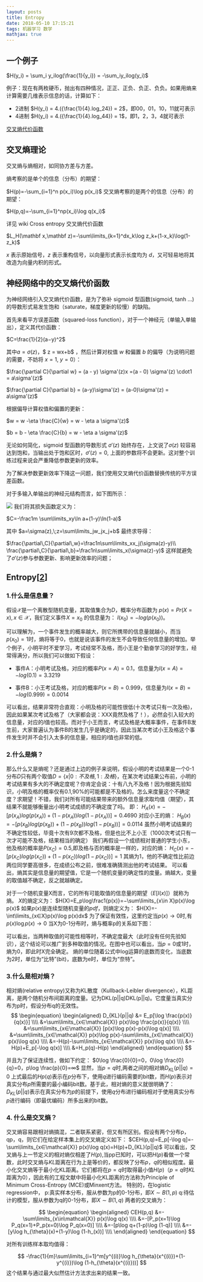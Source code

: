 ```yaml
---
layout: posts
title: Entropy
date: 2018-05-10 17:15:21
tags: 机器学习 数学
mathjax: true
---
```

## 一个例子

$H(y_i) = \sum_i y_ilog(\frac{1}{y_i}) = -\sum_iy_ilog(y_i)$

例子：现在有两枚硬币，抛出有四种情况，正正、正负、负正、负负。如果用熵来计算需要几维表示信息的话，计算如下：

- 2进制
  $H(y_i) = 4.({\frac{1}{4}.log_24}) = 2$，即00，01，10，11就可表示
- 4进制
  $H(y_i) = 4.({\frac{1}{4}.log_44}) = 1$，即1，2，3，4就可表示

[交叉熵代价函数][1]

<!-- more -->

## 交叉熵理论

交叉熵与熵相对，如同协方差与方差。

熵考察的是单个的信息（分布）的期望：


$H(p)=-\sum_{i=1}^n p(x_i)\log p(x_i)$
交叉熵考察的是两个的信息（分布）的期望： 

$H(p,q)=-\sum_{i=1}^np(x_i)\log q(x_i)$

详见 wiki Cross entropy
交叉熵代价函数


$L_H(\mathbf x,\mathbf z)=-\sum\limits_{k=1}^dx_k\log z_k+(1-x_k)\log(1-z_k)$

$x$ 表示原始信号，$z$ 表示重构信号，以向量形式表示长度均为 $d$，又可轻易地将其改造为向量内积的形式。

## 神经网络中的交叉熵代价函数

为神经网络引入交叉熵代价函数，是为了弥补 sigmoid 型函数(sigmoid, tanh ...)的导数形式易发生饱和（saturate，梯度更新的较慢）的缺陷。

首先来看平方误差函数（squared-loss function），对于一个神经元（单输入单输出），定义其代价函数： 

$C=\frac{1}{2}(a−y)^2$

其中$a = \sigma(z)$，$ z = wx+b$ ，然后计算对权值 $w$ 和偏置 $b$ 的偏导（为说明问题的需要，不妨将 $x=1$, $y=0$）： 

$\frac{\partial C}{\partial w}  = (a - y) \sigma'(z)x  =(a - 0) \sigma'(z) \cdot1 = a\sigma'(z)$

$\frac{\partial C}{\partial b} = (a-y)\sigma'(z) = (a-0)\sigma'(z) = a\sigma'(z)$

根据偏导计算权值和偏置的更新： 

$w = w -\eta \frac{C}{w} = w - \eta a \sigma'(z)$

$b = b - \eta \frac{C}{b} = w - \eta a \sigma'(z)$

无论如何简化，sigmoid 型函数的导数形式 $\sigma'(z)$ 始终存在，上文说了$\sigma(z)$ 较容易达到饱和，当输出处于饱和区时，$\sigma '(z) = 0$, 上面的参数将不会更新。这对整个训练过程来说会严重降低参数更新的效率。

为了解决参数更新效率下降这一问题，我们使用交叉熵代价函数替换传统的平方误差函数。

对于多输入单输出的神经元结构而言，如下图所示： 

![](http://ww1.sinaimg.cn/large/6bf0a364ly1g1h822vi52j20p7094dgb.jpg)
我们将其损失函数定义为： 

$C=-\frac1m \sum\limits_xy\ln a+(1-y)\ln(1-a)$

其中 $a=\sigma(z),\;z=\sum\limits_jw_jx_j+b$
最终求导得： 

$\frac{\partial\,C}{\partial\,w}=\frac1n\sum\limits_xx_j(\sigma(z)-y)\\ \frac{\partial\,C}{\partial\,b}=\frac1n\sum\limits_x(\sigma(z)-y)$
这样就避免了$\sigma'(z)$参与参数更新、影响更新效率的问题；



## Entropy[[2]]

### 1.什么是信息量？
假设$\mathcal{X}$是一个离散型随机变量，其取值集合为$D$，概率分布函数为 $p(x)=Pr(X=x),x \in \mathcal{X}$，我们定义事件$X=x_0$ 的信息量为： $I(x_0)=−log(p(x_0))$。

可以理解为，一个事件发生的概率越大，则它所携带的信息量就越小，而当 $p(x_0)=1$时，熵将等于$0$，也就是说该事件的发生不会导致任何信息量的增加。举个例子，小明平时不爱学习，考试经常不及格，而小王是个勤奋学习的好学生，经常得满分，所以我们可以做如下假设： 

- 事件A：小明考试及格，对应的概率$P(x=A)=0.1$，信息量为$I(x=A)=−log(0.1)=3.3219$ 

- 事件B：小王考试及格，对应的概率$P(x=B)=0.999$，信息量为$I(x=B)=−log(0.999)=0.0014$ 

可以看出，结果非常符合直观：小明及格的可能性很低(十次考试只有一次及格)，因此如果某次考试及格了（大家都会说：XXX竟然及格了！），必然会引入较大的信息量，对应的$I$值也较高。而对于小王而言，考试及格是大概率事件，在事件B发生前，大家普遍认为事件B的发生几乎是确定的，因此当某次考试小王及格这个事件发生时并不会引入太多的信息量，相应的$I$值也非常的低。

### 2.什么是熵？
那么什么又是熵呢？还是通过上边的例子来说明，假设小明的考试结果是一个0-1分布$D$只有两个取值$D = \lbrace x|0:不及格,1:及格 \rbrace$，在某次考试结果公布前，小明的考试结果有多大的不确定度呢？你肯定会说：十有八九不及格！因为根据先验知识，小明及格的概率仅有0.1,90%的可能都是不及格的。怎么来度量这个不确定度？求期望！不错，我们对所有可能结果带来的额外信息量求取均值（期望），其结果不就能够衡量出小明考试成绩的不确定度了吗。 
即： 
$H_A(x)=−[p(x_A)log(p(x_A))+(1−p(x_A))log(1−p(x_A))]=0.4690$
对应小王的熵： 
$H_B(x)=−[p(x_B)log(p(x_B))+(1−p(x_B))log(1−p(x_B))]=0.0114$ 
虽然小明考试结果的不确定性较低，毕竟十次有9次都不及格，但是也比不上小王（1000次考试只有一次才可能不及格，结果相当的确定） 
我们再假设一个成绩相对普通的学生小东，他及格的概率是$P(x_C)=0.5$,即及格与否的概率是一样的，对应的熵： 
$H_C(x)=−[p(x_C)log(p(x_C))+(1−p(x_C))log(1−p(x_C))]=1$
其熵为1，他的不确定性比前边两位同学要高很多，在成绩公布之前，很难准确猜测出他的考试结果。 
可以看出，熵其实是信息量的期望值，它是一个随机变量的确定性的度量。熵越大，变量的取值越不确定，反之就越确定。

对于一个随机变量X而言，它的所有可能取值的信息量的期望（$E[I(x)]$）就称为熵。 
$X$的熵定义为： 
$H(X)=E_p\log\frac1{p(x)}=−\sum\limits_{x\in X}p(x)\log p(x)$ 
如果$p(x)$是连续型随机变量的$pdf$，则熵定义为： 
$H(X)=-\int\limits_{x∈X}p(x)\log p(x)dx$ 
为了保证有效性，这里约定当$p(x)→0$时,有$p(x)\log p(x)→0$ 
当X为0-1分布时，熵与概率p的关系如下图： 

可以看出，当两种取值的可能性相等时，不确定度最大（此时没有任何先验知识），这个结论可以推广到多种取值的情况。在图中也可以看出，当$p=0$或1时，熵为0，即此时X完全确定。 
熵的单位随着公式中log运算的底数而变化，当底数为2时，单位为“比特”(bit)，底数为e时，单位为“奈特”。

### 3.什么是相对熵？
相对熵(relative entropy)又称为KL散度（Kullback-Leibler divergence），KL距离，是两个随机分布间距离的度量。记为DKL(p||q)DKL(p||q)。它度量当真实分布为p时，假设分布q的无效性。 
$$
\begin{equation}
\begin{aligned}
D_{KL}(p||q) &= E_p[\log \frac{p(x)}{q(x)}] \\\\
&=\sum\limits_{x∈\mathcal{X}} p(x)\log \frac{p(x)}{q(x)} \\\\
&=\sum\limits_{x∈\mathcal{X}} [p(x)\log p(x)-p(x)\log q(x)] \\\\
&=\sum\limits_{x∈\mathcal{X}} p(x)\log p(x)-\sum\limits_{x∈\mathcal{X}} p(x)\log q(x) \\\\
&=-H(p)-\sum\limits_{x∈\mathcal{X}} p(x)\log q(x) \\\\
&=-H(p)+E_p[-\log q(x)] \\\\
&=H_p(q)-H(p) 
\end{aligned}
\end{equation}
$$

并且为了保证连续性，做如下约定： 
$0\log \frac{0}{0}=0，0\log \frac{0}{q}=0，p\log \frac{p}{0}=∞$
显然，当$p=q$时,两者之间的相对熵$D_{KL}(p||q)=0$ 
上式最后的$Hp(q)$表示在$p$分布下，使用$q$进行编码需要的bit数，而$H(p)$表示对真实分布$p$所需要的最小编码bit数。基于此，相对熵的意义就很明确了：$D_{KL}(p||q)$表示在真实分布为$p$的前提下，使用$q$分布进行编码相对于使用真实分布$p$进行编码（即最优编码）所多出来的bit数。

### 4. 什么是交叉熵？
交叉熵容易跟相对熵搞混，二者联系紧密，但又有所区别。假设有两个分布p，qp，q，则它们在给定样本集上的交叉熵定义如下： 
$CEH(p,q)=E_p[-\log q]=-\sum\limits_{x∈\mathcal{X}} p(x)\log q(x)=H(p)+D_{KL}(p||q)$
可以看出，交叉熵与上一节定义的相对熵仅相差了$H(p)$,当pp已知时，可以把$H(p)$看做一个常数，此时交叉熵与$KL$距离在行为上是等价的，都反映了分布$p$，$q$的相似程度。最小化交叉熵等于最小化KL距离。它们都将在$p=q$时取得最小值$H(p)$（$p=q$时$KL$距离为$0$），因此有的工程文献中将最小化KL距离的方法称为Principle of Minimum Cross-Entropy (MCE)或Minxent方法。 
特别的，在logistic regression中， 
p:真实样本分布，服从参数为p的0-1分布，即$X \sim B(1,p)$ 
q:待估计的模型，服从参数为q的0-1分布，即$X \sim B(1,q)$ 
两者的交叉熵为：


$$
\begin{equation}
\begin{aligned}
CEH(p,q) &=-\sum\limits_{x\in\mathcal{X}} p(x)\log q(x) \\\\
&=-[P_p(x=1)\log P_q(x=1)+P_p(x=0)\log P_q(x=0)] \\\\
&=-[p\log q+(1-p)\log (1-q)] \\\\
&=-[y\log h_{\theta}(x)+(1-y)\log (1-h_(x))] \\\\ 
\end{aligned}
\end{equation}
$$

对所有训练样本取均值得： 

$$
-\frac{1}{m}\sum\limits_{i=1}^m[y^{(i)}\log h_{\theta}(x^{(i)})+(1-y^{(i)})\log (1-h_{\theta}(x^{(i)}))]
$$
这个结果与通过最大似然估计方法求出来的结果一致。

[1]: http://blog.csdn.net/lanchunhui/article/details/50970625
[2]: https://blog.csdn.net/rtygbwwwerr/article/details/50778098
